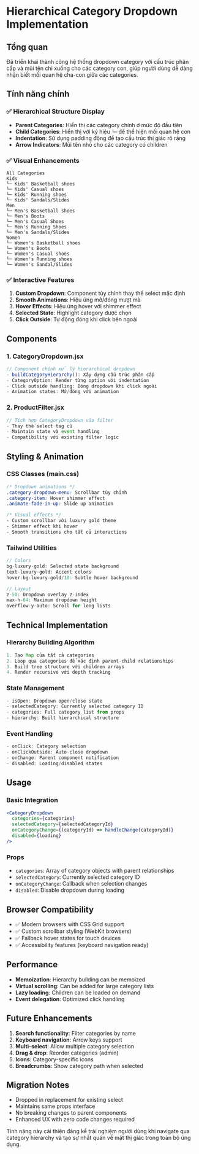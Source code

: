 # Hierarchical Category Dropdown Implementation

## Tổng quan

Đã triển khai thành công hệ thống dropdown category với cấu trúc phân cấp và mũi tên chỉ xuống cho các category con, giúp người dùng dễ dàng nhận biết mối quan hệ cha-con giữa các categories.

## Tính năng chính

### ✅ **Hierarchical Structure Display**

- **Parent Categories**: Hiển thị các category chính ở mức độ đầu tiên
- **Child Categories**: Hiển thị với ký hiệu `└─` để thể hiện mối quan hệ con
- **Indentation**: Sử dụng padding động để tạo cấu trúc thị giác rõ ràng
- **Arrow Indicators**: Mũi tên nhỏ cho các category có children

### ✅ **Visual Enhancements**

```
All Categories
Kids
└─ Kids' Basketball shoes
└─ Kids' Casual shoes
└─ Kids' Running shoes
└─ Kids' Sandals/Slides
Men
└─ Men's Basketball shoes
└─ Men's Boots
└─ Men's Casual Shoes
└─ Men's Running Shoes
└─ Men's Sandals/Slides
Women
└─ Women's Basketball shoes
└─ Women's Boots
└─ Women's Casual shoes
└─ Women's Running shoes
└─ Women's Sandal/Slides
```

### ✅ **Interactive Features**

1. **Custom Dropdown**: Component tùy chỉnh thay thế select mặc định
2. **Smooth Animations**: Hiệu ứng mở/đóng mượt mà
3. **Hover Effects**: Hiệu ứng hover với shimmer effect
4. **Selected State**: Highlight category được chọn
5. **Click Outside**: Tự động đóng khi click bên ngoài

## Components

### 1. CategoryDropdown.jsx

```jsx
// Component chính xử lý hierarchical dropdown
- buildCategoryHierarchy(): Xây dựng cấu trúc phân cấp
- CategoryOption: Render từng option với indentation
- Click outside handling: Đóng dropdown khi click ngoài
- Animation states: Mở/đóng với animation
```

### 2. ProductFilter.jsx

```jsx
// Tích hợp CategoryDropdown vào filter
- Thay thế select tag cũ
- Maintain state và event handling
- Compatibility với existing filter logic
```

## Styling & Animation

### CSS Classes (main.css)

```css
/* Dropdown animations */
.category-dropdown-menu: Scrollbar tùy chỉnh
.category-item: Hover shimmer effect
.animate-fade-in-up: Slide up animation

/* Visual effects */
- Custom scrollbar với luxury gold theme
- Shimmer effect khi hover
- Smooth transitions cho tất cả interactions
```

### Tailwind Utilities

```jsx
// Colors
bg-luxury-gold: Selected state background
text-luxury-gold: Accent colors
hover:bg-luxury-gold/10: Subtle hover background

// Layout
z-50: Dropdown overlay z-index
max-h-64: Maximum dropdown height
overflow-y-auto: Scroll for long lists
```

## Technical Implementation

### Hierarchy Building Algorithm

```javascript
1. Tạo Map của tất cả categories
2. Loop qua categories để xác định parent-child relationships
3. Build tree structure với children arrays
4. Render recursive với depth tracking
```

### State Management

```javascript
- isOpen: Dropdown open/close state
- selectedCategory: Currently selected category ID
- categories: Full category list from props
- hierarchy: Built hierarchical structure
```

### Event Handling

```javascript
- onClick: Category selection
- onClickOutside: Auto-close dropdown
- onChange: Parent component notification
- disabled: Loading/disabled states
```

## Usage

### Basic Integration

```jsx
<CategoryDropdown
  categories={categories}
  selectedCategory={selectedCategoryId}
  onCategoryChange={(categoryId) => handleChange(categoryId)}
  disabled={loading}
/>
```

### Props

- `categories`: Array of category objects with parent relationships
- `selectedCategory`: Currently selected category ID
- `onCategoryChange`: Callback when selection changes
- `disabled`: Disable dropdown during loading

## Browser Compatibility

- ✅ Modern browsers with CSS Grid support
- ✅ Custom scrollbar styling (WebKit browsers)
- ✅ Fallback hover states for touch devices
- ✅ Accessibility features (keyboard navigation ready)

## Performance

- **Memoization**: Hierarchy building can be memoized
- **Virtual scrolling**: Can be added for large category lists
- **Lazy loading**: Children can be loaded on demand
- **Event delegation**: Optimized click handling

## Future Enhancements

1. **Search functionality**: Filter categories by name
2. **Keyboard navigation**: Arrow keys support
3. **Multi-select**: Allow multiple category selection
4. **Drag & drop**: Reorder categories (admin)
5. **Icons**: Category-specific icons
6. **Breadcrumbs**: Show category path when selected

## Migration Notes

- Dropped in replacement for existing select
- Maintains same props interface
- No breaking changes to parent components
- Enhanced UX with zero code changes required

Tính năng này cải thiện đáng kể trải nghiệm người dùng khi navigate qua category hierarchy và tạo sự nhất quán về mặt thị giác trong toàn bộ ứng dụng.
